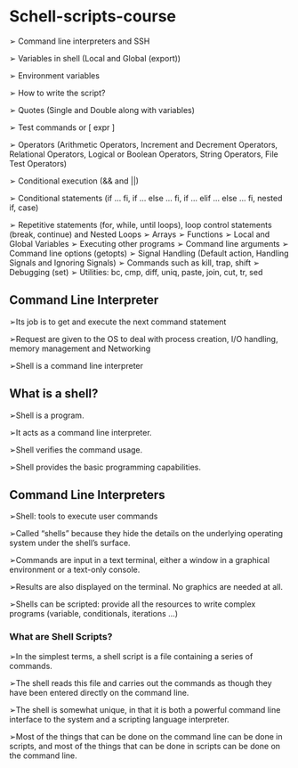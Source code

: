 # Schell-scripts-course

➢ Command line interpreters and SSH

➢ Variables in shell (Local and Global (export))

➢ Environment variables

➢ How to write the script?

➢ Quotes (Single and Double along with variables)

➢ Test commands or [ expr ]

➢ Operators (Arithmetic Operators, Increment and Decrement Operators, Relational 
Operators, Logical or Boolean Operators, String Operators, File Test Operators)

➢ Conditional execution (&& and ||)

➢ Conditional statements (if … fi, if … else … fi, if … elif … else … fi, nested if, case)

➢ Repetitive statements (for, while, until loops), loop control statements (break, continue) 
and Nested Loops
➢ Arrays
➢ Functions
➢ Local and Global Variables
➢ Executing other programs 
➢ Command line arguments
➢ Command line options (getopts)
➢ Signal Handling (Default action, Handling Signals and Ignoring Signals)
➢ Commands such as kill, trap, shift
➢ Debugging (set)
➢ Utilities: bc, cmp, diff, uniq, paste, join, cut, tr, sed

## Command Line Interpreter
➢Its job is to get and execute the next command 
statement

➢Request are given to the OS to deal with 
process creation, I/O handling, memory 
management and Networking

➢Shell is a command line interpreter

## What is a shell?
➢Shell is a program.

➢It acts as a command line interpreter.

➢Shell verifies the command usage.

➢Shell provides the basic programming 
capabilities.


## Command Line Interpreters
➢Shell: tools to execute user commands

➢Called “shells” because they hide the details on 
the underlying operating system under the shell’s 
surface.

➢Commands are input in a text terminal, either a 
window in a graphical environment or a text-only 
console.

➢Results are also displayed on the terminal. No 
graphics are needed at all.

➢Shells can be scripted: provide all the resources 
to write complex programs (variable, 
conditionals, iterations …)


### What are Shell Scripts?
➢In the simplest terms, a shell script is a file 
containing a series of commands. 

➢The shell reads this file and carries out the 
commands as though they have been entered 
directly on the command line.

➢The shell is somewhat unique, in that it is both a 
powerful command line interface to the system 
and a scripting language interpreter. 

➢Most of the things that can be done on the 
command line can be done in scripts, and most of 
the things that can be done in scripts can be done 
on the command line.

